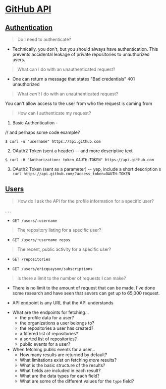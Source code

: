 # [GitHub API](https://developer.github.com/v3/)

## [Authentication](https://developer.github.com/v3/#authentication)

> Do I need to authenticate?

+ Technically, you don't, but you should always have authentication. This prevents accidental leakage of private repositories to unauthorized users.

> What can I do with an unauthenticated request?

+ One can return a message that states "Bad credentials" 401 unauthorized

> What _can't_ I do with an unauthenticated request?

You can't allow access to the user from who the request is coming from

> How can I authenticate my request?

1. Basic Authentication -

// and perhaps some code example?

`$ curl -u "username" https://api.github.com`

2. OAuth2 Token (sent a header) -- and more descriptive text

`$ curl -H "Authorization: token OAUTH-TOKEN" https://api.github.com`

3. OAuth2 Token (sent as a parameter) -- yep, include a short description
`$ curl https://api.github.com/?access_token=OAUTH-TOKEN`

## [Users](https://developer.github.com/v3/users/)

> How do I ask the API for the profile information for a specific user?

. . .
+ `GET /users/:username`

> The repository listing for a specific user?

+ `GET /users/:username repos`

> The recent, public activity for a specific user?

+ `GET /repositories`


+ `GET /users/ericquayson/subscriptions`

> Is there a limit to the number of requests I can make?

+ There is no limit to the amount of request that can be made. I've done some research and have seen that severs can get up to 65,000 request.

+ API endpoint is any URL that the API understands

* What are the endpoints for fetching...
  * the profile data for a user?
  * the organizations a user belongs to?
  * the repositories a user has created?
  * a filtered list of repositories?
  * a sorted list of repositories?
  * public events for a user?
* When fetching public events for a user...
  * How many results are returned by default?
  * What limitations exist on fetching _more_ results?
  * What is the basic structure of the results?
  * What fields are included in each result?
  * What are the data types for each field?
  * What are some of the different values for the `type` field?
